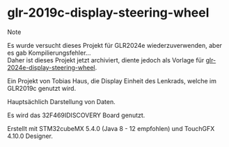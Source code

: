 # glr-2019c-display-steering-wheel

> [!NOTE]
> Es wurde versucht dieses Projekt für GLR2024e wiederzuverwenden, aber es gab Kompilierungsfehler...  
> Daher ist dieses Projekt jetzt archiviert, diente jedoch als Vorlage für [glr-2024e-display-steering-wheel](https://github.com/green-lion-racing/glr-2024e-display-steering-wheel).

Ein Projekt von Tobias Haus, die Display Einheit des Lenkrads, welche im GLR2019c genutzt wird.

Hauptsächlich Darstellung von Daten. 

Es wird das 32F469IDISCOVERY Board genutzt.

Erstellt mit STM32cubeMX 5.4.0 (Java 8 - 12 empfohlen) und TouchGFX 4.10.0 Designer.
